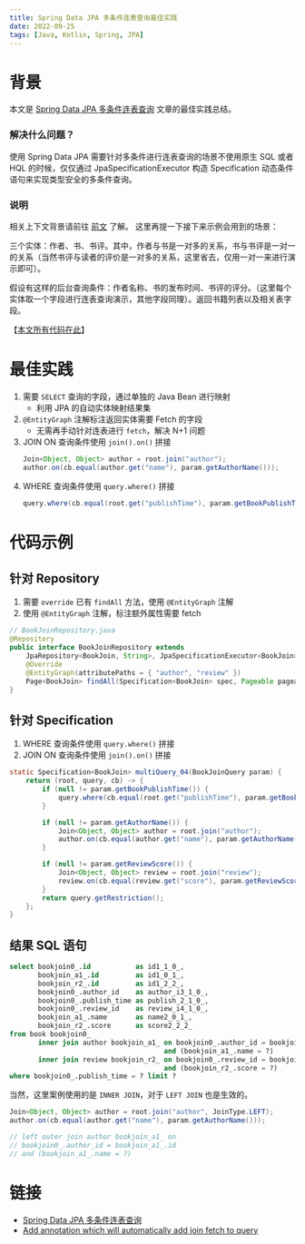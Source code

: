 ```yaml
---
title: Spring Data JPA 多条件连表查询最佳实践
date: 2022-09-25
tags: [Java, Kotlin, Spring, JPA]
---
```


# 背景

本文是 [Spring Data JPA 多条件连表查询](/zh/posts/spring-data-jpa-join-table) 文章的最佳实践总结。

### 解决什么问题？

使用 Spring Data JPA 需要针对多条件进行连表查询的场景不使用原生 SQL 或者 HQL 的时候，仅仅通过 JpaSpecificationExecutor<T> 构造 Specification<T> 动态条件语句来实现类型安全的多条件查询。

### 说明

相关上下文背景请前往 [前文](/zh/posts/spring-data-jpa-join-table) 了解。
这里再提一下接下来示例会用到的场景：

三个实体：作者、书、书评。其中，作者与书是一对多的关系，书与书评是一对一的关系（当然书评与读者的评价是一对多的关系，这里省去，仅用一对一来进行演示即可）。

假设有这样的后台查询条件：作者名称、书的发布时间、书评的评分。（这里每个实体取一个字段进行连表查询演示，其他字段同理）。返回书籍列表以及相关表字段。

【[本文所有代码在此](https://github.com/lexcao/spring-data-jpa-join-table)】

# 最佳实践

1. 需要 `SELECT` 查询的字段，通过单独的 Java Bean 进行映射
   * 利用 JPA 的自动实体映射结果集
2. `@EntityGraph` 注解标注返回实体需要 Fetch 的字段
   * 无需再手动针对连表进行 `fetch`，解决 N+1 问题
3. JOIN ON 查询条件使用 `join().on()` 拼接
    ```java
    Join<Object, Object> author = root.join("author");
    author.on(cb.equal(author.get("name"), param.getAuthorName()));
    ```
4. WHERE 查询条件使用 `query.where()` 拼接
    ```java
    query.where(cb.equal(root.get("publishTime"), param.getBookPublishTime()));
    ```

# 代码示例

## 针对 Repository
1. 需要 `override` 已有 `findAll` 方法，使用 `@EntityGraph` 注解
2. 使用 `@EntityGraph` 注解，标注额外属性需要 fetch
```java
// BookJoinRepository.java
@Repository
public interface BookJoinRepository extends 
    JpaRepository<BookJoin, String>, JpaSpecificationExecutor<BookJoin> {
    @Override
    @EntityGraph(attributePaths = { "author", "review" })
    Page<BookJoin> findAll(Specification<BookJoin> spec, Pageable pageable);
}
```

## 针对 Specification

1. WHERE 查询条件使用 `query.where()` 拼接
2. JOIN ON 查询条件使用 `join().on()` 拼接
```java
static Specification<BookJoin> multiQuery_04(BookJoinQuery param) {
    return (root, query, cb) -> {
        if (null != param.getBookPublishTime()) {
            query.where(cb.equal(root.get("publishTime"), param.getBookPublishTime()));
        }

        if (null != param.getAuthorName()) {
            Join<Object, Object> author = root.join("author");
            author.on(cb.equal(author.get("name"), param.getAuthorName()));
        }

        if (null != param.getReviewScore()) {
            Join<Object, Object> review = root.join("review");
            review.on(cb.equal(review.get("score"), param.getReviewScore()));
        }
        return query.getRestriction();
    };
}
```
## 结果 SQL 语句

```sql
select bookjoin0_.id           as id1_1_0_,
       bookjoin_a1_.id         as id1_0_1_,
       bookjoin_r2_.id         as id1_2_2_,
       bookjoin0_.author_id    as author_i3_1_0_,
       bookjoin0_.publish_time as publish_2_1_0_,
       bookjoin0_.review_id    as review_i4_1_0_,
       bookjoin_a1_.name       as name2_0_1_,
       bookjoin_r2_.score      as score2_2_2_
from book bookjoin0_
       inner join author bookjoin_a1_ on bookjoin0_.author_id = bookjoin_a1_.id 
                                      and (bookjoin_a1_.name = ?)
       inner join review bookjoin_r2_ on bookjoin0_.review_id = bookjoin_r2_.id 
                                      and (bookjoin_r2_.score = ?)
where bookjoin0_.publish_time = ? limit ?
```

当然，这里案例使用的是 `INNER JOIN`，对于 `LEFT JOIN` 也是生效的。
```java
Join<Object, Object> author = root.join("author", JoinType.LEFT);
author.on(cb.equal(author.get("name"), param.getAuthorName()));

// left outer join author bookjoin_a1_ on 
// bookjoin0_.author_id = bookjoin_a1_.id 
// and (bookjoin_a1_.name = ?)
```

# 链接

* [Spring Data JPA 多条件连表查询](/zh/posts/spring-data-jpa-join-table)
* [Add annotation which will automatically add join fetch to query](https://github.com/spring-projects/spring-data-jpa/issues/2382)


